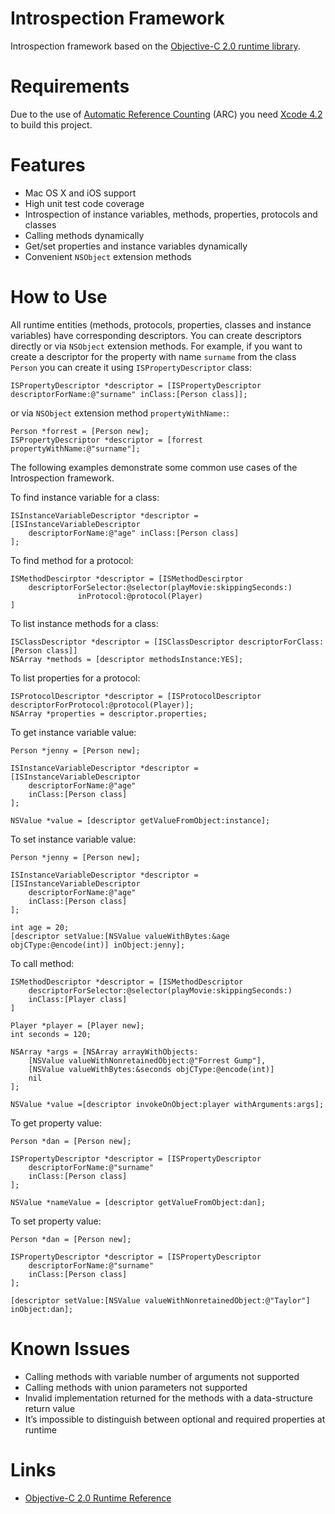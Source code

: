 # Introspection Framework #

Introspection framework based on the [Objective-C 2.0 runtime library][runtime_reference].

# Requirements #

Due to the use of [Automatic Reference Counting][arc] (ARC) you need [Xcode 4.2][xcode] to build this project.

# Features #

* Mac OS X and iOS support
* High unit test code coverage
* Introspection of instance variables, methods, properties, protocols and classes
* Calling methods dynamically
* Get/set properties and instance variables dynamically
* Convenient `NSObject` extension methods

# How to Use #

All runtime entities (methods, protocols, properties, classes and instance variables) 
have corresponding descriptors.
You can create descriptors directly or via `NSObject` extension methods.
For example, if you want to create a descriptor for the property with name `surname` from the class `Person`
you can create it using `ISPropertyDescriptor` class:

```objc
ISPropertyDescriptor *descriptor = [ISPropertyDescriptor descriptorForName:@"surname" inClass:[Person class]];
```

or via `NSObject` extension method `propertyWithName:`:

```objc
Person *forrest = [Person new];
ISPropertyDescriptor *descriptor = [forrest propertyWithName:@"surname"];
```

The following examples demonstrate some common use cases of the Introspection framework.

To find instance variable for a class:

```objc
ISInstanceVariableDescriptor *descriptor = [ISInstanceVariableDescriptor 
    descriptorForName:@"age" inClass:[Person class]
];    
```

To find method for a protocol:

```objc
ISMethodDescirptor *descriptor = [ISMethodDescirptor 
    descriptorForSelector:@selector(playMovie:skippingSeconds:) 
               inProtocol:@protocol(Player)
]
```

To list instance methods for a class:

```objc
ISClassDescriptor *descriptor = [ISClassDescriptor descriptorForClass:[Person class]]
NSArray *methods = [descriptor methodsInstance:YES];
```

To list properties for a protocol:

```objc
ISProtocolDescriptor *descriptor = [ISProtocolDescriptor descriptorForProtocol:@protocol(Player)];
NSArray *properties = descriptor.properties;
```

To get instance variable value:

```objc
Person *jenny = [Person new];    
    
ISInstanceVariableDescriptor *descriptor = [ISInstanceVariableDescriptor 
    descriptorForName:@"age" 
    inClass:[Person class]
];
    
NSValue *value = [descriptor getValueFromObject:instance];
```

To set instance variable value:

```objc
Person *jenny = [Person new];

ISInstanceVariableDescriptor *descriptor = [ISInstanceVariableDescriptor 
    descriptorForName:@"age" 
    inClass:[Person class]
];
    
int age = 20;
[descriptor setValue:[NSValue valueWithBytes:&age objCType:@encode(int)] inObject:jenny];
```

To call method:

```objc
ISMethodDescriptor *descriptor = [ISMethodDescriptor 
    descriptorForSelector:@selector(playMovie:skippingSeconds:) 
    inClass:[Player class]
]

Player *player = [Player new];
int seconds = 120;
    
NSArray *args = [NSArray arrayWithObjects:
    [NSValue valueWithNonretainedObject:@"Forrest Gump"],
    [NSValue valueWithBytes:&seconds objCType:@encode(int)]    
    nil
];
    
NSValue *value =[descriptor invokeOnObject:player withArguments:args];
```

To get property value:

```objc
Person *dan = [Person new];

ISPropertyDescriptor *descriptor = [ISPropertyDescriptor 
    descriptorForName:@"surname" 
    inClass:[Person class]
];    
    
NSValue *nameValue = [descriptor getValueFromObject:dan];
```
To set property value:

```objc
Person *dan = [Person new];

ISPropertyDescriptor *descriptor = [ISPropertyDescriptor 
    descriptorForName:@"surname" 
    inClass:[Person class]
];    

[descriptor setValue:[NSValue valueWithNonretainedObject:@"Taylor"] inObject:dan];
```

# Known Issues #

* Calling methods with variable number of arguments not supported
* Calling methods with union parameters not supported
* Invalid implementation returned for the methods with a data-structure return value
* It’s impossible to distinguish between optional and required properties at runtime

# Links #

* [Objective-C 2.0 Runtime Reference][runtime_reference]

[runtime_reference]: http://developer.apple.com/library/mac/#documentation/Cocoa/Reference/ObjCRuntimeRef/Reference/reference.html
[arc]: http://developer.apple.com/library/mac/#releasenotes/ObjectiveC/RN-TransitioningToARC/_index.html
[xcode]: http://developer.apple.com/xcode/
